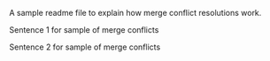 A sample readme file to explain how merge conflict resolutions work.

Sentence 1 for sample of merge conflicts

Sentence 2 for sample of merge conflicts

